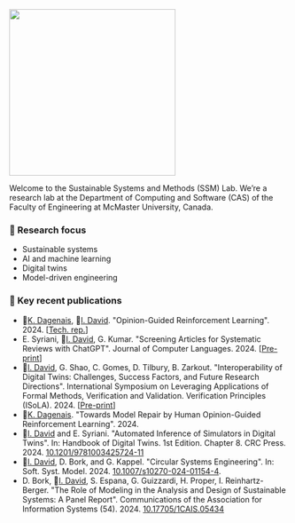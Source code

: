 <img src="https://istvandavid.com/wp-content/uploads/2023/11/ssm-full-768x126.png" width="300"/>

Welcome to the Sustainable Systems and Methods (SSM) Lab. We’re a research lab at the Department of Computing and Software (CAS) of the Faculty of Engineering at McMaster University, Canada.

### :telescope: Research focus
- Sustainable systems
- AI and machine learning
- Digital twins
- Model-driven engineering

### :page_with_curl: Key recent publications
- :bust_in_silhouette:[K. Dagenais](https://github.com/dagenaik), :bust_in_silhouette:[I. David](https://istvandavid.com/). "Opinion-Guided Reinforcement Learning". 2024. [[Tech. rep.](https://arxiv.org/abs/2405.17287)]
- E. Syriani, :bust_in_silhouette:[I. David](https://istvandavid.com/), G. Kumar. "Screening Articles for Systematic Reviews with ChatGPT". Journal of Computer Languages. 2024. [[Pre-print](https://istvandavid.com/files/ChatGPT-Screening-SR-COLA.pdf)]
- :bust_in_silhouette:[I. David](https://istvandavid.com/), G. Shao, C. Gomes, D. Tilbury, B. Zarkout. "Interoperability of Digital Twins: Challenges, Success Factors, and Future Research Directions". International Symposium on Leveraging Applications of Formal Methods, Verification and Validation. Verification Principles (ISoLA). 2024. [[Pre-print](https://istvandavid.com/files/DT-interoperability-ISoLA2024.pdf)]
- :bust_in_silhouette:[K. Dagenais](https://github.com/dagenaik). "Towards Model Repair by Human Opinion-Guided Reinforcement Learning". 2024.
- :bust_in_silhouette:[I. David](https://istvandavid.com/) and E. Syriani. "Automated Inference of Simulators in Digital Twins". In: Handbook of Digital Twins. 1st Edition. Chapter 8. CRC Press. 2024. [10.1201/9781003425724-11](https://doi.org/10.1201/9781003425724-11)
- :bust_in_silhouette:[I. David](https://istvandavid.com/), D. Bork, and G. Kappel. "Circular Systems Engineering". In: Soft. Syst. Model. 2024. [10.1007/s10270-024-01154-4](https://doi.org/10.1007/s10270-024-01154-4).
- D. Bork, :bust_in_silhouette:[I. David](https://istvandavid.com/), S. Espana, G. Guizzardi, H. Proper, I. Reinhartz-Berger. "The Role of Modeling in the Analysis and Design of Sustainable Systems: A Panel Report". Communications of the Association for Information Systems (54). 2024. [10.17705/1CAIS.05434](https://aisel.aisnet.org/cais/vol54/iss1/41/)
